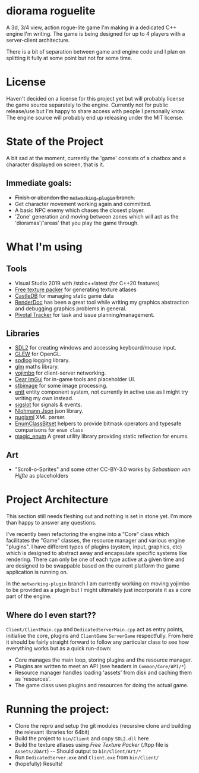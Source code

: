 # diorama roguelite
A 3d, 3/4 view, action rogue-lite game I'm making in a dedicated C++ engine I'm writing.
The game is being designed for up to 4 players with a server-client architecture.

There is a bit of separation between game and engine code and I plan on splitting it fully at some point but not for some time.

# License
Haven't decided on a license for this project yet but will probably license the game source separately to the engine. Currently not for public release/use but I'm happy to share access with people I personally know.
The engine source will probably end up releasing under the MIT license.

# State of the Project
A bit sad at the moment, currently the 'game' consists of a chatbox and a character displayed on screen, that is it.
## Immediate goals:
- ~~Finish or abandon the `networking-plugin` branch.~~
- Get character movement working again and committed.
- A basic NPC enemy which chases the closest player.
- 'Zone' generation and moving between zones which will act as the 'dioramas'/'areas' that you play the game through.

# What I'm using
## Tools
- Visual Studio 2019 with /std:c++latest (for C++20 features)
- [Free texture packer](https://github.com/odrick/free-tex-packer) for generating texture atlases
- [CastleDB](http://castledb.org) for managing static game data
- [RenderDoc](https://renderdoc.org/) has been a great tool while writing my graphics abstraction and debugging graphics problems in general.
- [Pivotal Tracker](https://www.pivotaltracker.com) for task and issue planning/management.
## Libraries
- [SDL2](https://www.libsdl.org/) for creating windows and accessing keyboard/mouse input.
- [GLEW](https://github.com/nigels-com/glew) for OpenGL.
- [spdlog](https://github.com/gabime/spdlog.git) logging library.
- [glm](https://github.com/g-truc/glm.git) maths library.
- [yojimbo](https://github.com/networkprotocol/yojimbo) for client-server networking.
- [Dear ImGui](https://github.com/ocornut/imgui.git) for in-game tools and placeholder UI.
- [stbimage](http://nothings.org/stb/) for some image processing.
- [entt](https://github.com/skypjack/entt) entity component system, not currently in active use as I might try writing my own instead.
- [sigslot](https://github.com/palacaze/sigslot) for signals & events.
- [Nlohmann Json](https://github.com/nlohmann/json) json library.
- [pugixml](https://pugixml.org/) XML parser.
- [EnumClassBitset](https://github.com/Dalzhim/ArticleEnumClass-v2) helpers to provide bitmask operators and typesafe comparisons for `enum class`
- [magic_enum](https://github.com/Neargye/magic_enum) A great utility library providing static reflection for enums.
## Art
- "Scroll-o-Sprites" and some other CC-BY-3.0 works by _Sebastiaan van Hijfte_ as placeholders

# Project Architecture
This section still needs fleshing out and nothing is set in stone yet. I'm more than happy to answer any questions.

I've recently been refactoring the engine into a "Core" class which facilitates the "Game" classes, the resource manager and various engine "plugins".
I have different types of plugins (system, input, graphics, etc) which is designed to abstract away and encapsulate specific systems like rendering. There can only be one of each type active at a given time and are designed to be swappable based on the current platform the game application is running on.

In the `networking-plugin` branch I am currently working on moving yojimbo to be provided as a plugin but I might ultimately just incorporate it as a core part of the engine.

## Where do I even start??
`Client/ClientMain.cpp` and `DedicatedServerMain.cpp` act as entry points, initialise the core, plugins and `ClientGame` `ServerGame` respectfully.
From here it should be fairly straight forward to follow any particular class to see how everything works but as a quick run-down:
- Core manages the main loop, storing plugins and the resource manager.
- Plugins are written to meet an API (see headers in `Common/Core/API/*`)
- Resource manager handles loading 'assets' from disk and caching them as 'resources'.
- The game class uses plugins and resources for doing the actual game.

# Running the project:
- Clone the repro and setup the git modules (recursive clone and building the relevant libraries for 64bit)
- Build the project to `bin/Client` and copy `SDL2.dll` here
- Build the texture atlases using _Free Texture Packer_ (.ftpp file is `Assets/2DArt`)
-- Should output to `bin/Client/Art/*`
- Run `DedicatedServer.exe` and `Client.exe` from `bin/Client/`
- (hopefully) Results!
